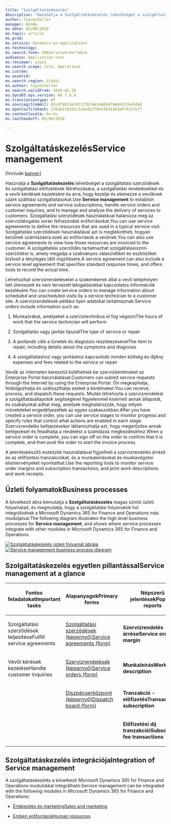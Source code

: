 ```yaml
---
title: "Szolgáltatáskezelés"
description: "Használja a Szolgáltatáskezelés lehetőséget a szolgáltatási szerződések és szolgáltatási előfizetések létrehozására, a szolgáltatási rendelésekkel és a vevői kérdések kezelésére és arra, hogy kezelje és elemezze a vevőknek szánt szállítási szolgáltatásokat."
author: YuyuScheller
manager: AnnBe
ms.date: 05/09/2018
ms.topic: article
ms.prod: 
ms.service: dynamics-ax-applications
ms.technology: 
ms.search.form: SMAServiceOrderTable
audience: Application User
ms.reviewer: yuyus
ms.search.scope: Core, Operations
ms.custom: 
ms.assetid: 
ms.search.region: Global
ms.author: YuyuScheller
ms.search.validFrom: 2016-02-28
ms.dyn365.ops.version: AX 7.0.0
ms.translationtype: HT
ms.sourcegitcommit: 02cdf4615e2071f2b7de2e86b6f9e6637c6e5d8d
ms.openlocfilehash: 236ab21b2d1c5a4e82270e5381d163e97437cb7f
ms.contentlocale: hu-hu
ms.lasthandoff: 05/09/2018

---
```



# <a name="service-management"></a><span data-ttu-id="e8023-103">Szolgáltatáskezelés</span><span class="sxs-lookup"><span data-stu-id="e8023-103">Service management</span></span> 

[!include [banner](../includes/banner.md)]


<span data-ttu-id="e8023-104">Használja a **Szolgáltatáskezelés** lehetőséget a szolgáltatási szerződések és szolgáltatási előfizetések létrehozására, a szolgáltatási rendelésekkel és a vevői kérdések kezelésére és arra, hogy kezelje és elemezze a vevőknek szánt szállítási szolgáltatásokat.</span><span class="sxs-lookup"><span data-stu-id="e8023-104">Use **Service management** to establish service agreements and service subscriptions, handle service orders and customer inquiries, and to manage and analyze the delivery of services to customers.</span></span> <span data-ttu-id="e8023-105">Szolgáltatási szerződések használatával határozza meg az szervizlátogatás során felhasználat erőforrásokat.</span><span class="sxs-lookup"><span data-stu-id="e8023-105">You can use service agreements to define the resources that are used in a typical service visit.</span></span> <span data-ttu-id="e8023-106">Szolgáltatási szerződések használatával azt is megtekintheti, hogyan kerülnek számlázásra ezek az erőforrások a vevőnek.</span><span class="sxs-lookup"><span data-stu-id="e8023-106">You can also use service agreements to view how those resources are invoiced to the customer.</span></span> <span data-ttu-id="e8023-107">A szolgáltatási szerződés tartalmazhat szolgáltatásiszint-szerződést is, amely megadja a szabványos válaszidőket és eszközöket biztosít a tényleges időt rögzítésére.</span><span class="sxs-lookup"><span data-stu-id="e8023-107">A service agreement can also include a service level agreement that specifies standard response times, and offers tools to record the actual time.</span></span>

<span data-ttu-id="e8023-108">Létrehozhat szervizrendeléseket a szakemberek által a vevő telephelyén tett ütemezett és nem tervezett látogatásokkal kapcsolatos információk kezelésére.</span><span class="sxs-lookup"><span data-stu-id="e8023-108">You can create service orders to manage information about scheduled and unscheduled visits by a service technician to a customer site.</span></span> <span data-ttu-id="e8023-109">A szervizrendelések például ilyen adatokat tartalmaznak:</span><span class="sxs-lookup"><span data-stu-id="e8023-109">Service orders include information such as:</span></span>

1.  <span data-ttu-id="e8023-110">Munkaórákat, amelyeket a szerviztechnikus el fog végezni</span><span class="sxs-lookup"><span data-stu-id="e8023-110">The hours of work that the service technician will perform</span></span>

2.  <span data-ttu-id="e8023-111">Szolgáltatás vagy javítás típusát</span><span class="sxs-lookup"><span data-stu-id="e8023-111">The type of service or repair</span></span>

3.  <span data-ttu-id="e8023-112">A javítandó cikk a tünetek és diagnózis részletezésével</span><span class="sxs-lookup"><span data-stu-id="e8023-112">The item to repair, including details about the symptoms and diagnosis</span></span>

4.  <span data-ttu-id="e8023-113">A szolgáltatáshoz vagy javításhoz kapcsolódó minden költség és díj</span><span class="sxs-lookup"><span data-stu-id="e8023-113">Any expenses and fees related to the service or repair</span></span>

<span data-ttu-id="e8023-114">Vevők az interneten keresztül küldhetnek be szervízkérelmeket az Enterprise Portal használatával.</span><span class="sxs-lookup"><span data-stu-id="e8023-114">Customers can submit service requests through the Internet by using the Enterprise Portal.</span></span> <span data-ttu-id="e8023-115">Ön megkaphatja, feldolgozhatja és szétoszthatja ezeket a kérelmeket.</span><span class="sxs-lookup"><span data-stu-id="e8023-115">You can receive, process, and dispatch these requests.</span></span> <span data-ttu-id="e8023-116">Miután létrehozta a szervizrendelést a szolgáltatásállapotok segítségével figyelemmel kísérheti annak állapotát, és szabályokat adhat meg, amelyek meghatározzák, hogy milyen műveleteket engedélyezettek az egyes szakaszokban.</span><span class="sxs-lookup"><span data-stu-id="e8023-116">After you have created a service order, you can use service stages to monitor progress and specify rules that control what actions are enabled in each stage.</span></span> <span data-ttu-id="e8023-117">Szervizrendelés befejezésekor láttamozhatja azt, hogy megerősítse annak befejezését és feladhatja a rendelést a számlázás megkezdéséhez.</span><span class="sxs-lookup"><span data-stu-id="e8023-117">When a service order is complete, you can sign off on the order to confirm that it is complete, and then post the order to start the invoice process.</span></span>

<span data-ttu-id="e8023-118">A jelentéskészítő eszközök használatával figyelheti a szervizrendelés árrésit és az előfizetési tranzakciókat, és a munkaleírásokat és munkavégzési elismervényeket nyomtathat.</span><span class="sxs-lookup"><span data-stu-id="e8023-118">Use the reporting tools to monitor service order margins and subscription transactions, and print work descriptions and work receipts.</span></span>

## <a name="business-processes"></a><span data-ttu-id="e8023-119">Üzleti folyamatok</span><span class="sxs-lookup"><span data-stu-id="e8023-119">Business processes</span></span>

<span data-ttu-id="e8023-120">A következő ábra bemutatja a **Szolgáltatáskezelés** magas szintű üzleti folyamatait, és megmutatja, hogy a szolgáltatási folyamatok hol integrálódnak a Microsoft Dynamics 365 for Finance and Operations más moduljaival.</span><span class="sxs-lookup"><span data-stu-id="e8023-120">The following diagram illustrates the high level business processes for **Service management**, and shows where service processes integrate with other modules in Microsoft Dynamics 365 for Finance and Operations.</span></span>

<span data-ttu-id="e8023-121">[![Szolgáltatáskezelés üzleti folyamat ábrája](./media/sm_home_page.gif)](./media/sm_home_page.gif)</span><span class="sxs-lookup"><span data-stu-id="e8023-121">[![Service management business process diagram](./media/sm_home_page.gif)](./media/sm_home_page.gif)</span></span>

## <a name="service-management-at-a-glance"></a><span data-ttu-id="e8023-122">Szolgáltatáskezelés egyetlen pillantással</span><span class="sxs-lookup"><span data-stu-id="e8023-122">Service management at a glance</span></span>

<table>
<col style="width: 33%" />
</colgroup>
<thead>
<tr class="header">
<th><p><span data-ttu-id="e8023-123">Fontos feladatokat</span><span class="sxs-lookup"><span data-stu-id="e8023-123">Important tasks</span></span></p></th>
<th><p><span data-ttu-id="e8023-124">Alapanyagok</span><span class="sxs-lookup"><span data-stu-id="e8023-124">Primary forms</span></span></p></th>
<th><p><span data-ttu-id="e8023-125">Népszerű jelentések</span><span class="sxs-lookup"><span data-stu-id="e8023-125">Popular reports</span></span></p></th>
</tr>
</thead>
<tbody>
<tr class="odd">
<td><p><span data-ttu-id="e8023-126">Szolgáltatási szerződések teljesítése</span><span class="sxs-lookup"><span data-stu-id="e8023-126">Fulfill service agreements</span></span></a></p></td>
<td><p><span data-ttu-id="e8023-127"><a href="https://technet.microsoft.com/en-us/library/aa617823(v=ax.60)">Szolgáltatási szerződések (képernyő)</a></span><span class="sxs-lookup"><span data-stu-id="e8023-127"><a href="https://technet.microsoft.com/en-us/library/aa617823(v=ax.60)">Service agreements (form)</a></span></span></p></td>
<td><p><span data-ttu-id="e8023-128"><strong>Szervizrendelés árrése</strong></span><span class="sxs-lookup"><span data-stu-id="e8023-128"><strong>Service order margin</strong></span></span></p></td>
</tr>
<tr class="even">
<td><p><span data-ttu-id="e8023-129">Vevői kérések kezelése</span><span class="sxs-lookup"><span data-stu-id="e8023-129">Handle customer inquiries</span></span></a></p></td>
<td><p><span data-ttu-id="e8023-130"><a href="https://technet.microsoft.com/en-us/library/aa554361(v=ax.60)">Szervizrendelések (képernyő)</a></span><span class="sxs-lookup"><span data-stu-id="e8023-130"><a href="https://technet.microsoft.com/en-us/library/aa554361(v=ax.60)">Service orders (form)</a></span></span></p></td>
<td><p><span data-ttu-id="e8023-131"><strong>Munkaleírás</strong></span><span class="sxs-lookup"><span data-stu-id="e8023-131"><strong>Work description</strong></span></span></p></td>
</tr>
<tr class="odd">
<td><p></p></td>
<td><p><span data-ttu-id="e8023-132"><a href="https://technet.microsoft.com/en-us/library/hh242789(v=ax.60)">Diszpécserközpont (képernyő)</a></span><span class="sxs-lookup"><span data-stu-id="e8023-132"><a href="https://technet.microsoft.com/en-us/library/hh242789(v=ax.60)">Dispatch board (form)</a></span></span></p></td>
<td><p><span data-ttu-id="e8023-133"><strong>Tranzakció - előfizetés</strong></span><span class="sxs-lookup"><span data-stu-id="e8023-133"><strong>Transaction - subscription</strong></span></span></p></td>
</tr>
<tr class="even">
<td><p></p></td>
<td><p></p></td>
<td><p><span data-ttu-id="e8023-134"><strong>Előfizetési díj tranzakciói</strong></span><span class="sxs-lookup"><span data-stu-id="e8023-134"><strong>Subscription fee transactions</strong></span></span></p></td>
</tr>
</tbody>
</table>


## <a name="integration-of-service-management"></a><span data-ttu-id="e8023-135">Szolgáltatáskezelés integrációja</span><span class="sxs-lookup"><span data-stu-id="e8023-135">Integration of Service management</span></span>

<span data-ttu-id="e8023-136">A szolgáltatáskezelés a következő Microsoft Dynamics 365 for Finance and Operations modulokkal integrálható:</span><span class="sxs-lookup"><span data-stu-id="e8023-136">Service management can be integrated with the following modules in Microsoft Dynamics 365 for Finance and Operations:</span></span>

  - [<span data-ttu-id="e8023-137">Értékesítés és marketing</span><span class="sxs-lookup"><span data-stu-id="e8023-137">Sales and marketing</span></span>](../sales-marketing/overview-sales-marketing.md)

  - [<span data-ttu-id="e8023-138">Emberi erőforrások</span><span class="sxs-lookup"><span data-stu-id="e8023-138">Human resources</span></span>](https://docs.microsoft.com/en-us/dynamics365/unified-operations/talent/index)

  


